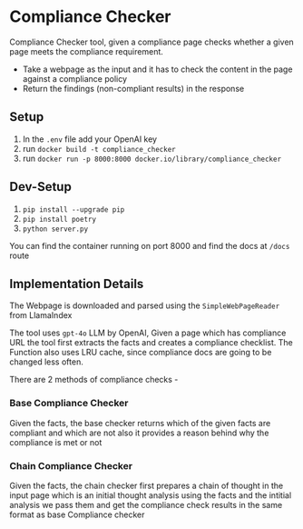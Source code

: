 # Compliance Checker

Compliance Checker tool, given a compliance page checks whether a given page meets the compliance requirement.
- Take a webpage as the input and it has to check the content in the page against a compliance policy
- Return the findings (non-compliant results) in the response

## Setup
1. In the `.env` file add your OpenAI key 
2. run `docker build -t compliance_checker`
3. run `docker run -p 8000:8000 docker.io/library/compliance_checker`


## Dev-Setup
1. `pip install --upgrade pip`
2. `pip install poetry`
3. `python server.py` 

You can find the container running on port 8000 and find the docs at `/docs` route
## Implementation Details

The Webpage is downloaded and parsed using the `SimpleWebPageReader` from LlamaIndex

The tool uses `gpt-4o` LLM by OpenAI, Given a page which has compliance URL 
the tool first extracts the facts and creates a compliance checklist.
The Function also uses LRU cache, since compliance docs are going to be changed less often.

There are 2 methods of compliance checks - 

### Base Compliance Checker 
Given the facts, the base checker returns which of the given facts are compliant and which are not
also it provides a reason behind why the compliance is met or not

### Chain Compliance Checker 
Given the facts, the chain checker first prepares a chain of thought in the input page which is an initial thought analysis
using the facts and the intitial analysis we pass them and get the compliance check results in the same format as base Compliance checker


